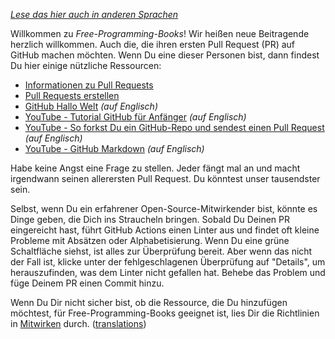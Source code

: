 *[Lese das hier auch in anderen Sprachen](README.md#translations)*

Willkommen zu *Free-Programming-Books*! Wir heißen neue Beitragende herzlich willkommen. Auch die, die ihren ersten Pull Request (PR) auf GitHub machen möchten. Wenn Du eine dieser Personen bist, dann findest Du hier einige nützliche Ressourcen:

* [Informationen zu Pull Requests](https://docs.github.com/de/github/collaborating-with-pull-requests/proposing-changes-to-your-work-with-pull-requests/about-pull-requests)
* [Pull Requests erstellen](https://docs.github.com/de/github/collaborating-with-pull-requests/proposing-changes-to-your-work-with-pull-requests/creating-a-pull-request)
* [GitHub Hallo Welt](https://guides.github.com/activities/hello-world/) *(auf Englisch)*
* [YouTube - Tutorial GitHub für Anfänger](https://www.youtube.com/watch?v=0fKg7e37bQE) *(auf Englisch)*
* [YouTube - So forkst Du ein GitHub-Repo und sendest einen Pull Request](https://www.youtube.com/watch?v=G1I3HF4YWEw) *(auf Englisch)*
* [YouTube - GitHub Markdown](https://www.youtube.com/watch?v=HUBNt18RFbo) *(auf Englisch)*

Habe keine Angst eine Frage zu stellen. Jeder fängt mal an und macht irgendwann seinen allerersten Pull Request. Du könntest unser tausendster sein.

Selbst, wenn Du ein erfahrener Open-Source-Mitwirkender bist, könnte es Dinge geben, die Dich ins Straucheln bringen. Sobald Du Deinen PR eingereicht hast, führt GitHub Actions einen Linter aus und findet oft kleine Probleme mit Absätzen oder Alphabetisierung. Wenn Du eine grüne Schaltfläche siehst, ist alles zur Überprüfung bereit. Aber wenn das nicht der Fall ist, klicke unter der fehlgeschlagenen Überprüfung auf "Details", um herauszufinden, was dem Linter nicht gefallen hat. Behebe das Problem und füge Deinem PR einen Commit hinzu.

Wenn Du Dir nicht sicher bist, ob die Ressource, die Du hinzufügen möchtest, für Free-Programming-Books geeignet ist, lies Dir die Richtlinien in [Mitwirken](CONTRIBUTING-de.md) durch. ([translations](README.md#translations))
